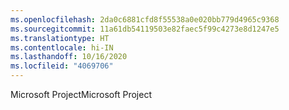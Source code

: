 ```yaml
---
ms.openlocfilehash: 2da0c6881cfd8f55538a0e020bb779d4965c9368
ms.sourcegitcommit: 11a61db54119503e82faec5f99c4273e8d1247e5
ms.translationtype: HT
ms.contentlocale: hi-IN
ms.lasthandoff: 10/16/2020
ms.locfileid: "4069706"
---
```

<span data-ttu-id="713e7-101">Microsoft Project</span><span class="sxs-lookup"><span data-stu-id="713e7-101">Microsoft Project</span></span>